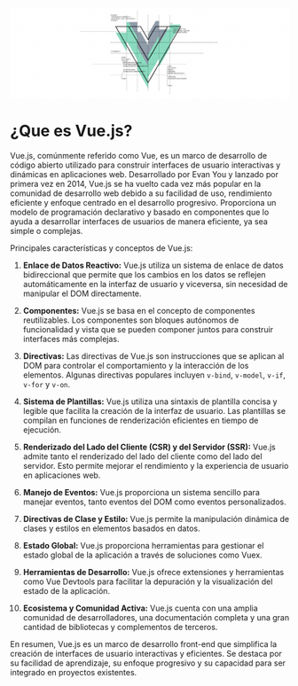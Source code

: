 <img src="./img/vue3-536x500.png">

# ¿Que es Vue.js?
Vue.js, comúnmente referido como Vue, es un marco de desarrollo de código abierto utilizado para construir interfaces de usuario interactivas y dinámicas en aplicaciones web. Desarrollado por Evan You y lanzado por primera vez en 2014, Vue.js se ha vuelto cada vez más popular en la comunidad de desarrollo web debido a su facilidad de uso, rendimiento eficiente y enfoque centrado en el desarrollo progresivo.
Proporciona un modelo de programación declarativo y basado en componentes que lo ayuda a desarrollar interfaces de usuarios de manera eficiente, ya sea simple o complejas.

Principales características y conceptos de Vue.js:

1. **Enlace de Datos Reactivo:** Vue.js utiliza un sistema de enlace de datos bidireccional que permite que los cambios en los datos se reflejen automáticamente en la interfaz de usuario y viceversa, sin necesidad de manipular el DOM directamente.

2. **Componentes:** Vue.js se basa en el concepto de componentes reutilizables. Los componentes son bloques autónomos de funcionalidad y vista que se pueden componer juntos para construir interfaces más complejas.

3. **Directivas:** Las directivas de Vue.js son instrucciones que se aplican al DOM para controlar el comportamiento y la interacción de los elementos. Algunas directivas populares incluyen `v-bind`, `v-model`, `v-if`, `v-for` y `v-on`.

4. **Sistema de Plantillas:** Vue.js utiliza una sintaxis de plantilla concisa y legible que facilita la creación de la interfaz de usuario. Las plantillas se compilan en funciones de renderización eficientes en tiempo de ejecución.

5. **Renderizado del Lado del Cliente (CSR) y del Servidor (SSR):** Vue.js admite tanto el renderizado del lado del cliente como del lado del servidor. Esto permite mejorar el rendimiento y la experiencia de usuario en aplicaciones web.

6. **Manejo de Eventos:** Vue.js proporciona un sistema sencillo para manejar eventos, tanto eventos del DOM como eventos personalizados.

7. **Directivas de Clase y Estilo:** Vue.js permite la manipulación dinámica de clases y estilos en elementos basados en datos.

8. **Estado Global:** Vue.js proporciona herramientas para gestionar el estado global de la aplicación a través de soluciones como Vuex.

9. **Herramientas de Desarrollo:** Vue.js ofrece extensiones y herramientas como Vue Devtools para facilitar la depuración y la visualización del estado de la aplicación.

10. **Ecosistema y Comunidad Activa:** Vue.js cuenta con una amplia comunidad de desarrolladores, una documentación completa y una gran cantidad de bibliotecas y complementos de terceros.

En resumen, Vue.js es un marco de desarrollo front-end que simplifica la creación de interfaces de usuario interactivas y eficientes. Se destaca por su facilidad de aprendizaje, su enfoque progresivo y su capacidad para ser integrado en proyectos existentes.